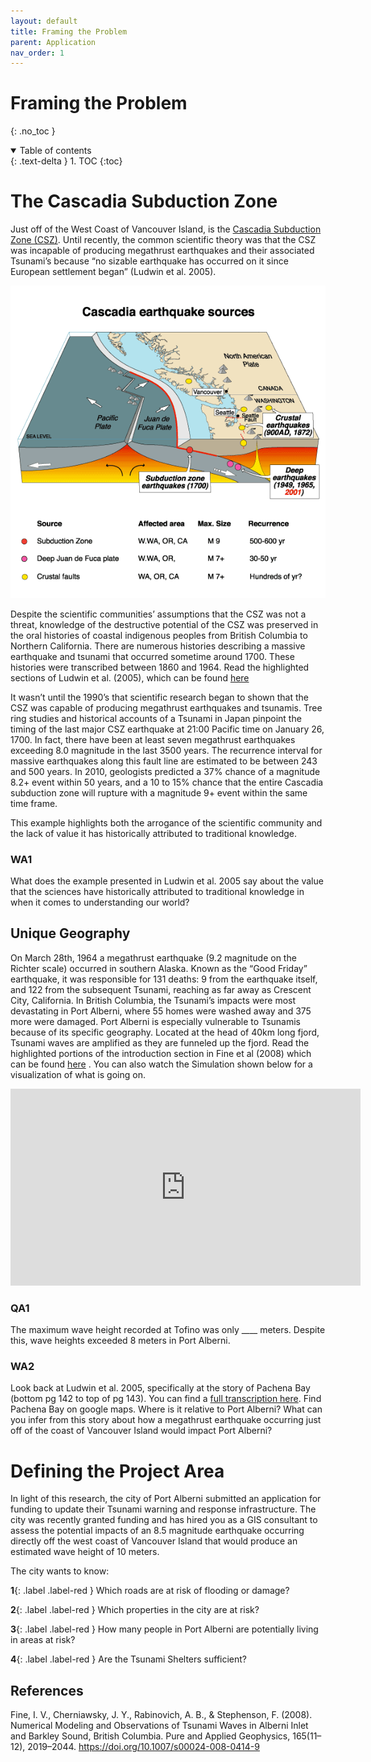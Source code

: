 ```yaml
---
layout: default
title: Framing the Problem
parent: Application
nav_order: 1
---
```


# Framing the Problem
{: .no_toc }

<details open markdown="block">
  <summary>
    Table of contents
  </summary>
  {: .text-delta }
1. TOC
{:toc}
</details>

# The Cascadia Subduction Zone

Just off of the West Coast of Vancouver Island, is the [Cascadia Subduction Zone (CSZ)](https://en.wikipedia.org/wiki/Cascadia_subduction_zone). Until recently, the common scientific theory was that the CSZ was incapable of producing megathrust earthquakes and their associated Tsunami’s because “no sizable earthquake has occurred on it since European settlement began” (Ludwin et al. 2005).

<img src="content/images/CSZ.png" alt="hi" class="inline"/>

Despite the scientific communities’ assumptions that the CSZ was not a threat, knowledge of the destructive potential of the CSZ was preserved in the oral histories of coastal indigenous peoples from British Columbia to Northern California.  There are numerous histories describing a massive earthquake and tsunami that occurred sometime around 1700.  These histories were transcribed between 1860 and 1964.  Read the highlighted sections of Ludwin et al. (2005), which can be found [here](https://github.com/June-Skeeter/Module5_GEOS270/blob/main/data/Readings/LudwinEtAl.pdf)

It wasn’t until the 1990’s that scientific research began to shown that the CSZ was capable of producing megathrust earthquakes and tsunamis.  Tree ring studies and historical accounts of a Tsunami in Japan pinpoint the timing of the last major CSZ earthquake at 21:00 Pacific time on January 26, 1700.  In fact, there have been at least seven megathrust earthquakes exceeding 8.0 magnitude in the last 3500 years.  The recurrence interval for massive earthquakes along this fault line are estimated to be between 243 and 500 years.  In 2010, geologists predicted a 37% chance of a magnitude 8.2+ event within 50 years, and a 10 to 15% chance that the entire Cascadia subduction zone will rupture with a magnitude 9+ event within the same time frame.  

This example highlights both the arrogance of the scientific community and the lack of value it has historically attributed to traditional knowledge.

### WA1

What does the example presented in Ludwin et al. 2005 say about the value that the sciences have historically attributed to traditional knowledge in when it comes to understanding our world? 

<!-- The sciences have tended to have a bias against and non-white/colonial/male knowledge/sources -->

## Unique Geography

On March 28th, 1964 a megathrust earthquake (9.2 magnitude on the Richter scale) occurred in southern Alaska.  Known as the “Good Friday” earthquake, it was responsible for 131 deaths: 9 from the earthquake itself, and 122 from the subsequent Tsunami, reaching as far away as Crescent City, California.  In British Columbia, the Tsunami’s impacts were most devastating in Port Alberni, where 55 homes were washed away and 375 more were damaged.  Port Alberni is especially vulnerable to Tsunamis because of its specific geography.  Located at the head of 40km long fjord, Tsunami waves are amplified as they are funneled up the fjord.  Read the highlighted portions of the introduction section in Fine et al (2008) which can be found [here](https://github.com/June-Skeeter/Module5_GEOS270/blob/main/data/Readings/FineEtAl.pdf) .  You can also watch the Simulation shown below for a visualization of what is going on.

<iframe width="560" height="315" src="https://www.youtube.com/embed/ZrH3Zw61z40" title="YouTube video player" frameborder="0" allow="accelerometer; autoplay; clipboard-write; encrypted-media; gyroscope; picture-in-picture" allowfullscreen></iframe>

### QA1

The maximum wave height recorded at Tofino was only ____ meters.  Despite this, wave heights exceeded 8 meters in Port Alberni.  

<!-- 2.4 -->


### WA2
Look back at Ludwin et al. 2005, specifically at the story of Pachena Bay (bottom pg 142 to top of pg 143).  You can find a [full transcription here](https://pnsn.org/outreach/native-american-stories/other-stories/the-tsunami-at-anaqtl-a-or-pachena-bay).  Find Pachena Bay on google maps.  Where is it relative to Port Alberni?  What can you infer from this story about how a megathrust earthquake occurring just off of the coast of Vancouver Island would impact Port Alberni? 

<!-- The whole village was destroyed.  Only ppl up high on the hill survived.  The bay has a shorter but similar shape to the alberni inlet.  An equivalent earthquake would be VERY bad. -->

# Defining the Project Area

In light of this research, the city of Port Alberni submitted an application for funding to update their Tsunami warning and response infrastructure.  The city was recently granted funding and has hired you as a GIS consultant to assess the potential impacts of an 8.5 magnitude earthquake occurring directly off the west coast of Vancouver Island that would produce an estimated wave height of 10 meters.

The city wants to know:

**1**{: .label .label-red } Which roads are at risk of flooding or damage?

**2**{: .label .label-red } Which properties in the city are at risk?

**3**{: .label .label-red } How many people in Port Alberni are potentially living in areas at risk?

**4**{: .label .label-red } Are the Tsunami Shelters sufficient?


## References

Fine, I. V., Cherniawsky, J. Y., Rabinovich, A. B., & Stephenson, F. (2008). Numerical Modeling and Observations of Tsunami Waves in Alberni Inlet and Barkley Sound, British Columbia. Pure and Applied Geophysics, 165(11–12), 2019–2044. https://doi.org/10.1007/s00024-008-0414-9
